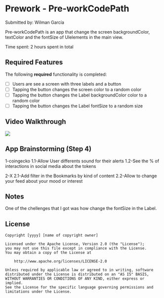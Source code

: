 # Prework - Pre-workCodePath

Submitted by: Wilman García

Pre-workCodePath is an app that change the screen backgroundColor, textColor and the fontSize of UIelements in the main view.

Time spent: 2 hours spent in total

## Required Features

The following **required** functionality is completed:

- [ ] Users are see a screen with three labels and a button
- [ ] Tapping the button changes the screen color to a random color
- [ ] Tapping the button changes the Label backgroundColor color to a random color
- [ ] Tapping the button changes the Label fontSize to a random size

## Video Walkthrough

<div>
    <a href="https://www.loom.com/share/42ef7579cfd046da8a6e1b407f6b95cb">
    </a>
    <a href="https://www.loom.com/share/42ef7579cfd046da8a6e1b407f6b95cb">
      <img style="max-width:300px;" src="https://cdn.loom.com/sessions/thumbnails/42ef7579cfd046da8a6e1b407f6b95cb-2da6c786df5a8dae-full-play.gif">
    </a>
  </div>

## App Brainstorming (Step 4)

1-coingecko
1.1-Allow User differents sound for their alerts
1.2-See the % of interactions in social media about the tokens

2-X
2.1-Add filter in the Bookmarks by kind of content
2.2-Allow to change your feed about your mood or interest

## Notes

One of the chellenges that I got was how change the fontSize in the Label.

## License

    Copyright [yyyy] [name of copyright owner]

    Licensed under the Apache License, Version 2.0 (the "License");
    you may not use this file except in compliance with the License.
    You may obtain a copy of the License at

        http://www.apache.org/licenses/LICENSE-2.0

    Unless required by applicable law or agreed to in writing, software
    distributed under the License is distributed on an "AS IS" BASIS,
    WITHOUT WARRANTIES OR CONDITIONS OF ANY KIND, either express or implied.
    See the License for the specific language governing permissions and
    limitations under the License.
